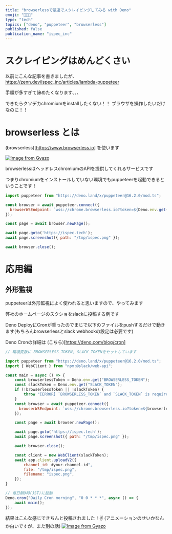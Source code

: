 ```yaml
---
title: "browserlessで最速でスクレイピングしてみる with Deno"
emoji: "🧑🏼‍💻"
type: "tech"
topics: ["deno", "puppeteer", "browserless"]
published: false
publication_name: "ispec_inc"
---
```


# スクレイピングはめんどくさい

以前にこんな記事を書きましたが、
https://zenn.dev/ispec_inc/articles/lambda-puppeteer

手順が多すぎて諦めたくなります、、、

できたらクソデカchromiumをinstallしたくない！！
ブラウザを操作したいだけなのに！！

# browserless とは

(browserless)[https://www.browserless.io] を使います

[![Image from Gyazo](https://i.gyazo.com/243ec95fed8073a86379373d672a712f.png)](https://gyazo.com/243ec95fed8073a86379373d672a712f)

browserlessはヘッドレスchromiumのAPIを提供してくれるサービスです

つまりchromiumをインストールしていない環境でもpuppeteerを起動できるということです！

```js
import puppeteer from "https://deno.land/x/puppeteer@16.2.0/mod.ts";

const browser = await puppeteer.connect({
  browserWSEndpoint: `wss://chrome.browserless.io?token=${Deno.env.get("BROWSERLESS_TOKEN")}`,
});

const page = await browser.newPage();

await page.goto('https://ispec.tech');
await page.screenshot({ path: "/tmp/ispec.png" });

await browser.close();
```


# 応用編

## 外形監視

puppeteerは外形監視によく使われると思いますので、やってみます

弊社のホームページのスクショをslackに投稿する例です

Deno DeployにCronが乗ったのでまじで以下のファイルをpushするだけで動きます(もちろんbrowserlessとslack webhookの設定は必要です)

Deno Cronの詳細は (こちら)[https://deno.com/blog/cron]

```js
// 環境変数に BROWSERLESS_TOKEN, SLACK_TOKENをセットしています

import puppeteer from "https://deno.land/x/puppeteer@16.2.0/mod.ts";
import { WebClient } from "npm:@slack/web-api";

const main = async () => {
    const browserlessToken = Deno.env.get("BROWSERLESS_TOKEN");
    const slackToken = Deno.env.get("SLACK_TOKEN");
    if (!browserlessToken || !slackToken) {
        throw "[ERROR] `BROWSERLESS_TOKEN` and `SLACK_TOKEN` is required"
    }
    const browser = await puppeteer.connect({
      browserWSEndpoint: `wss://chrome.browserless.io?token=${browserlessToken}`,
    });

    const page = await browser.newPage();

    await page.goto('https://ispec.tech');
    await page.screenshot({ path: "/tmp/ispec.png" });

    await browser.close();

    const client = new WebClient(slackToken);
    await app.client.uploadV2({
        channel_id: #your-channel-id",
        file: "/tmp/ispec.png",
        filename: "ispec.png",
    });
}

// 毎日朝9時(JST)に起動
Deno.cron("Daily Cron morning", "0 0 * * *", async () => {
    await main();
});

```

結果はこんな感じできちんと投稿されました！✌️ (アニメーションのせいかなんか白いですが、また別の話)
[![Image from Gyazo](https://i.gyazo.com/8c4ce7039786c831a84423b53f8b5104.png)](https://gyazo.com/8c4ce7039786c831a84423b53f8b5104)
